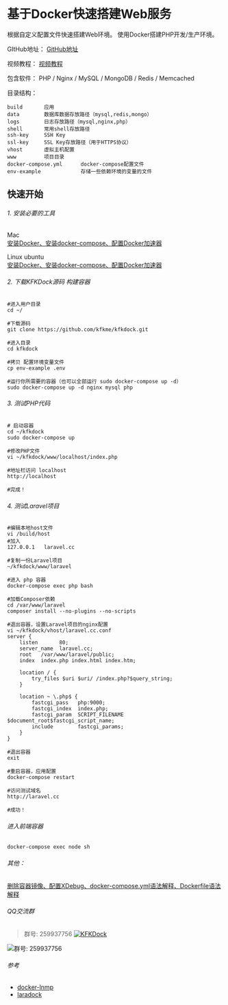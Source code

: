 
# 基于Docker快速搭建Web服务
根据自定义配置文件快速搭建Web环境。
使用Docker搭建PHP开发/生产环境。
    
GItHub地址：
 [GitHub地址](https://github.com/kfkme/kfkdock)
 
 视频教程：
 [视频教程](https://www.bilibili.com/video/av13901414/)

包含软件：
PHP / Nginx / MySQL / MongoDB / Redis / Memcached

目录结构：
```
build       应用
data        数据库数据存放路径（mysql,redis,mongo）
logs        日志存放路径（mysql,nginx,php）
shell       常用shell存放路径
ssh-key     SSH Key
ssl-key     SSL Key存放路径（用于HTTPS协议）
vhost       虚拟主机配置
www         项目目录
docker-compose.yml      docker-compose配置文件
env-example             存储一些依赖环境的变量的文件
```

## 快速开始

###### 1. 安装必要的工具
Mac  
[安装Docker、安装docker-compose、配置Docker加速器](https://github.com/kfkme/kfkdock/blob/master/build/other/README_DEPEND_MAC.md)  

Linux ubuntu  
[安装Docker、安装docker-compose、配置Docker加速器](https://github.com/kfkme/kfkdock/blob/master/build/other/README_DEPEND_LINUX_UBUNTU.md)


###### 2. 下载KFKDock源码 构建容器
```
#进入用户目录
cd ~/

#下载源码
git clone https://github.com/kfkme/kfkdock.git

#进入目录
cd kfkdock

#拷贝 配置环境变量文件
cp env-example .env

#运行你所需要的容器（也可以全部运行 sudo docker-compose up -d）
sudo docker-compose up -d nginx mysql php
```
###### 3. 测试PHP代码

```
# 启动容器
cd ~/kfkdock
sudo docker-compose up

#修改PHP文件
vi ~/kfkdock/www/localhost/index.php

#地址栏访问 localhost
http://localhost

#完成！
```

###### 4. 测试Laravel项目

```
#编辑本地host文件
vi /build/host
#加入
127.0.0.1   laravel.cc

#复制一份Laravel项目
~/kfkdock/www/laravel

#进入 php 容器
docker-compose exec php bash

#加载Composer依赖
cd /var/www/laravel
composer install --no-plugins --no-scripts

#退出容器，设置Laravel项目的nginx配置
vi ~/kfkdock/vhost/laravel.cc.conf
server {
    listen       80;
    server_name  laravel.cc;
    root   /var/www/laravel/public;
    index  index.php index.html index.htm;

    location / {
        try_files $uri $uri/ /index.php?$query_string;
    }

    location ~ \.php$ {
        fastcgi_pass   php:9000;
        fastcgi_index  index.php;
        fastcgi_param  SCRIPT_FILENAME  $document_root$fastcgi_script_name;
        include        fastcgi_params;
	}
}

#退出容器
exit

#重启容器，应用配置
docker-compose restart

#访问测试域名
http://laravel.cc

#成功！
```

###### 进入前端容器
```
docker-compose exec node sh
```

###### 其他：
 [删除容器镜像、配置XDebug、docker-compose.yml语法解释、Dockerfile语法解释](https://github.com/kfkme/kfkdock/blob/master/build/other/README_OTHER.md)

###### QQ交流群

> 群号: 259937756 <a target="_blank" href="https://shang.qq.com/wpa/qunwpa?idkey=a593151f7e27a4cb7041db186f09f9727d6af2184737637d52f23d2431372065"><img border="0" src="https://pub.idqqimg.com/wpa/images/group.png" alt="KFKDock" title="KFKDock"></a>

![群号: 259937756](http://ww1.sinaimg.cn/large/750f80a1ly1fp2b1kky0qj208e08e747.jpg)

###### 参考
- [docker-lnmp](https://github.com/beautysoft/docker-lnmp)
- [laradock](https://github.com/laradock/laradock)

